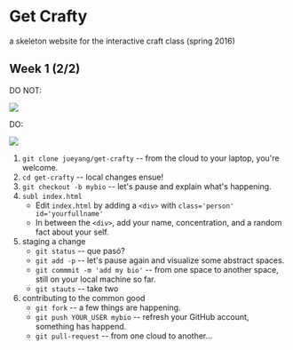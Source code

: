 # Get Crafty

a skeleton website for the interactive craft class (spring 2016)

## Week 1 (2/2)

DO NOT:

![](https://media.giphy.com/media/E2USislQIlsfm/giphy.gif)

DO: 

![](https://media.giphy.com/media/Fc1jzPB0zTpGU/giphy.gif)

1. `git clone jueyang/get-crafty` -- from the cloud to your laptop, you're welcome.
2. `cd get-crafty` -- local changes ensue!
3. `git checkout -b mybio` -- let's pause and explain what's happening.
4. `subl index.html`
	- Edit `index.html` by adding a `<div>` with `class='person' id='yourfullname'`
	- In between the `<div>`, add your name, concentration, and a random fact about your self.
5. staging a change
	- `git status` -- que pasó?
	- `git add -p` -- let's pause again and visualize some abstract spaces.
	- `git commmit -m 'add my bio'` -- from one space to another space, still on your local machine so far.
	- `git stauts` -- take two
6. contributing to the common good
	- `git fork` -- a few things are happening.
	- `git push YOUR_USER mybio` -- refresh your GitHub account, something has happend.
	- `git pull-request` -- from one cloud to another...

